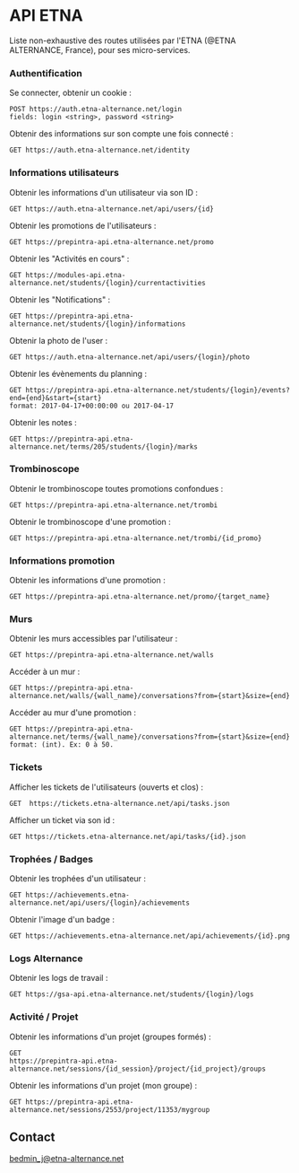 # API ETNA
Liste non-exhaustive des routes utilisées par l'ETNA (@ETNA ALTERNANCE, France), pour ses micro-services.

### Authentification
Se connecter, obtenir un cookie :
```
POST https://auth.etna-alternance.net/login
fields: login <string>, password <string>
```
Obtenir des informations sur son compte une fois connecté :
```
GET https://auth.etna-alternance.net/identity
```
### Informations utilisateurs
Obtenir les informations d'un utilisateur via son ID :
```
GET https://auth.etna-alternance.net/api/users/{id}
```
Obtenir les promotions de l'utilisateurs :
```
GET https://prepintra-api.etna-alternance.net/promo
```
Obtenir les "Activités en cours" :
```
GET https://modules-api.etna-alternance.net/students/{login}/currentactivities
```
Obtenir les "Notifications" :
```
GET https://prepintra-api.etna-alternance.net/students/{login}/informations
```
Obtenir la photo de l'user :
```
GET https://auth.etna-alternance.net/api/users/{login}/photo
```
Obtenir les évènements du planning :
```
GET https://prepintra-api.etna-alternance.net/students/{login}/events?end={end}&start={start}
format: 2017-04-17+00:00:00 ou 2017-04-17
```
Obtenir les notes :
```
GET https://prepintra-api.etna-alternance.net/terms/205/students/{login}/marks
```
### Trombinoscope
Obtenir le trombinoscope toutes promotions confondues :
```
GET https://prepintra-api.etna-alternance.net/trombi
```
Obtenir le trombinoscope d'une promotion :
```
GET https://prepintra-api.etna-alternance.net/trombi/{id_promo}
```
### Informations promotion
Obtenir les informations d'une promotion :
```
GET https://prepintra-api.etna-alternance.net/promo/{target_name}
```
### Murs
Obtenir les murs accessibles par l'utilisateur :
```
GET https://prepintra-api.etna-alternance.net/walls
```
Accéder à un mur :
```
GET https://prepintra-api.etna-alternance.net/walls/{wall_name}/conversations?from={start}&size={end}
```
Accéder au mur d'une promotion :
```
GET https://prepintra-api.etna-alternance.net/terms/{wall_name}/conversations?from={start}&size={end}
format: (int). Ex: 0 à 50.
```
### Tickets
Afficher les tickets de l'utilisateurs (ouverts et clos) :
```
GET  https://tickets.etna-alternance.net/api/tasks.json
```
Afficher un ticket via son id :
```
GET https://tickets.etna-alternance.net/api/tasks/{id}.json
```
### Trophées / Badges
Obtenir les trophées d'un utilisateur :
```
GET https://achievements.etna-alternance.net/api/users/{login}/achievements
````
Obtenir l'image d'un badge :
```
GET https://achievements.etna-alternance.net/api/achievements/{id}.png
```
### Logs Alternance
Obtenir les logs de travail :
```
GET https://gsa-api.etna-alternance.net/students/{login}/logs
````
### Activité / Projet
Obtenir les informations d'un projet (groupes formés) :
```
GET 
https://prepintra-api.etna-alternance.net/sessions/{id_session}/project/{id_project}/groups
```
Obtenir les informations d'un projet (mon groupe) :
```
GET https://prepintra-api.etna-alternance.net/sessions/2553/project/11353/mygroup
```
## Contact
bedmin_j@etna-alternance.net